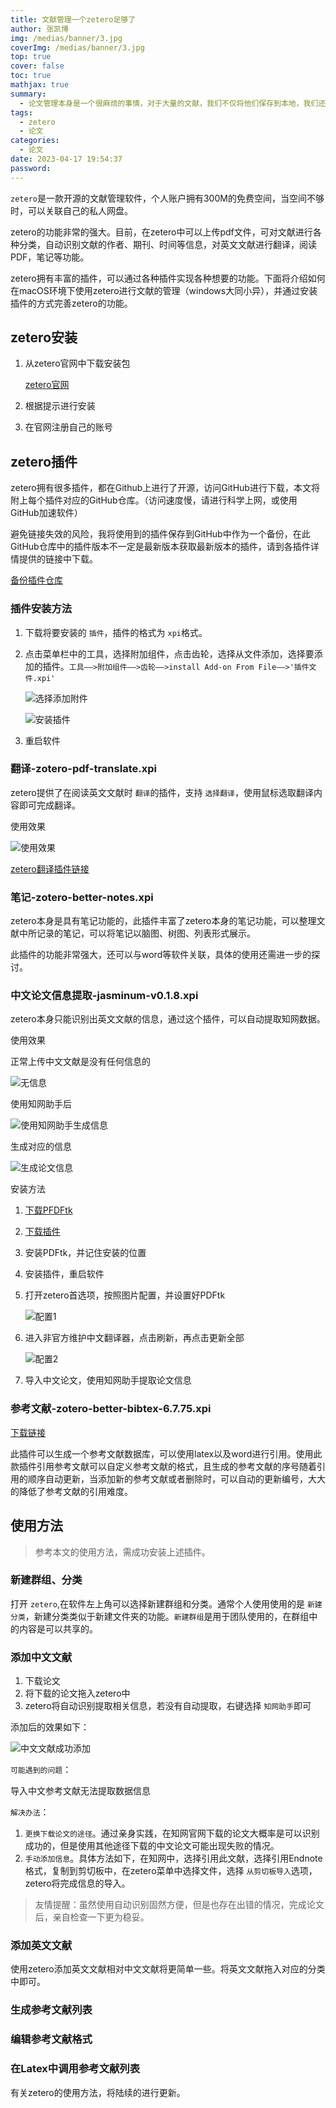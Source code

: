 ```yaml
---
title: 文献管理一个zetero足够了
author: 张凯博
img: /medias/banner/3.jpg
coverImg: /medias/banner/3.jpg
top: true
cover: false
toc: true
mathjax: true
summary:
  - 论文管理本身是一个很麻烦的事情，对于大量的文献，我们不仅将他们保存到本地，我们还希望对他们有更好的分类，甚至可以迅速找到对应的文献，在引用参考文献的时候可以自动的帮助我们导入。zetero则是一款非常好用的参考文献管理软件。
tags:
  - zetero
  - 论文
categories:
  - 论文
date: 2023-04-17 19:54:37
password:
---
```

`zetero`是一款开源的文献管理软件，个人账户拥有300M的免费空间，当空间不够时，可以关联自己的私人网盘。

zetero的功能非常的强大。目前，在zetero中可以上传pdf文件，可对文献进行各种分类，自动识别文献的作者、期刊、时间等信息，对英文文献进行翻译，阅读PDF，笔记等功能。

zetero拥有丰富的插件，可以通过各种插件实现各种想要的功能。下面将介绍如何在macOS环境下使用zetero进行文献的管理（windows大同小异），并通过安装插件的方式完善zetero的功能。

## zetero安装

1. 从zetero官网中下载安装包

   [zetero官网](https://www.zotero.org)
2. 根据提示进行安装
3. 在官网注册自己的账号

## zetero插件

zetero拥有很多插件，都在Github上进行了开源，访问GitHub进行下载，本文将附上每个插件对应的GitHub仓库。（访问速度慢，请进行科学上网，或使用GitHub加速软件）

避免链接失效的风险，我将使用到的插件保存到GitHub中作为一个备份，在此GitHub仓库中的插件版本不一定是最新版本获取最新版本的插件，请到各插件详情提供的链接中下载。

[备份插件仓库](https://github.com/KB-talk/zetero_plugs)

### 插件安装方法

1. 下载将要安装的 `插件`，插件的格式为 `xpi`格式。
2. 点击菜单栏中的工具，选择附加组件，点击齿轮，选择从文件添加，选择要添加的插件。`工具——>附加组件——>齿轮——>install Add-on From File——>'插件文件.xpi'`

   ![选择添加附件](文献管理一个zetero足够了/1681742359236.png)

   ![安装插件](文献管理一个zetero足够了/1681742426787.png)
3. 重启软件

### 翻译-zotero-pdf-translate.xpi

zetero提供了在阅读英文文献时 `翻译`的插件，支持 `选择翻译`，使用鼠标选取翻译内容即可完成翻译。

使用效果

![使用效果](文献管理一个zetero足够了/使用效果.png)

[zetero翻译插件链接](https://github.com/windingwind/zotero-pdf-translate/releases)

### 笔记-zotero-better-notes.xpi

zetero本身是具有笔记功能的，此插件丰富了zetero本身的笔记功能，可以整理文献中所记录的笔记，可以将笔记以脑图、树图、列表形式展示。

此插件的功能非常强大，还可以与word等软件关联，具体的使用还需进一步的探讨。

### 中文论文信息提取-jasminum-v0.1.8.xpi

zetero本身只能识别出英文文献的信息，通过这个插件，可以自动提取知网数据。

使用效果

正常上传中文文献是没有任何信息的

![无信息](文献管理一个zetero足够了/1681745022511.png)

使用知网助手后

![使用知网助手生成信息](文献管理一个zetero足够了/1681745061730.png)

生成对应的信息

![生成论文信息](文献管理一个zetero足够了/1681745119526.png)

安装方法

1. [下载PFDFtk](https://www.pdflabs.com/tools/pdftk-server/)
2. [下载插件](https://github.com/l0o0/jasminum/releases)
3. 安装PDFtk，并记住安装的位置
4. 安装插件，重启软件
5. 打开zetero首选项，按照图片配置，并设置好PDFtk

   ![配置1](文献管理一个zetero足够了/1681745403519.png)
6. 进入非官方维护中文翻译器，点击刷新，再点击更新全部

   ![配置2](文献管理一个zetero足够了/1681745588494.png)
7. 导入中文论文，使用知网助手提取论文信息

### 参考文献-zotero-better-bibtex-6.7.75.xpi

[下载链接](https://github.com/retorquere/zotero-better-bibtex/releases/tag/v6.7.75)

此插件可以生成一个参考文献数据库，可以使用latex以及word进行引用。使用此款插件引用参考文献可以自定义参考文献的格式，且生成的参考文献的序号随着引用的顺序自动更新，当添加新的参考文献或者删除时，可以自动的更新编号，大大的降低了参考文献的引用难度。

## 使用方法

> 参考本文的使用方法，需成功安装上述插件。

### 新建群组、分类

打开 `zetero`,在软件左上角可以选择新建群组和分类。通常个人使用使用的是 `新建分类`，新建分类类似于新建文件夹的功能。`新建群组`是用于团队使用的，在群组中的内容是可以共享的。

### 添加中文文献

1. 下载论文
2. 将下载的论文拖入zetero中
3. zetero将自动识别提取相关信息，若没有自动提取，右键选择 `知网助手`即可

添加后的效果如下：

![中文文献成功添加](文献管理一个zetero足够了/1681800639032.png)

`可能遇到的问题`：

导入中文参考文献无法提取数据信息

`解决办法`：

1. `更换下载论文的途径`。通过亲身实践，在知网官网下载的论文大概率是可以识别成功的，但是使用其他途径下载的中文论文可能出现失败的情况。
2. `手动添加信息`。具体方法如下，在知网中，选择引用此文献，选择引用Endnote格式，复制到剪切板中，在zetero菜单中选择文件，选择 `从剪切板导入`选项，zetero将完成信息的导入。

> 友情提醒：虽然使用自动识别固然方便，但是也存在出错的情况，完成论文后，亲自检查一下更为稳妥。

### 添加英文文献

使用zetero添加英文文献相对中文文献将更简单一些。将英文文献拖入对应的分类中即可。

### 生成参考文献列表

### 编辑参考文献格式

### 在Latex中调用参考文献列表

有关zetero的使用方法，将陆续的进行更新。
